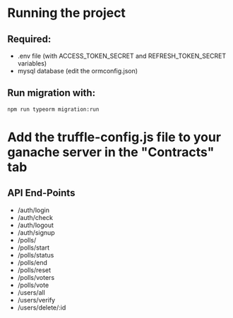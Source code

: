 # Running the project

## Required:

- .env file (with ACCESS_TOKEN_SECRET and REFRESH_TOKEN_SECRET variables)
- mysql database (edit the ormconfig.json)

## Run migration with:

```
npm run typeorm migration:run
```
# Add the truffle-config.js file to your ganache server in the "Contracts" tab

## API End-Points

- /auth/login
- /auth/check
- /auth/logout
- /auth/signup
- /polls/
- /polls/start
- /polls/status
- /polls/end
- /polls/reset
- /polls/voters
- /polls/vote
- /users/all
- /users/verify
- /users/delete/:id

